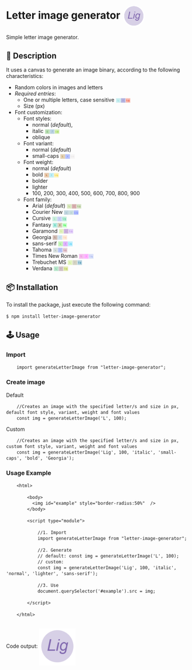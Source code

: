 
# Letter image generator  <img src="doc/code-example.png" width="60" style="border-radius:100%" align="center">


Simple letter image generator. 

## 📖 Description

It uses a canvas to generate an image binary, 
according to the following characteristics:

- Random colors in images and letters
- *Required entries*: 
  - One or multiple letters, case sensitive <img src="doc/100px_default_font.png" width="40" align="center">
  - Size (px)
- Font customization:
  - Font styles: 
    - normal (*default*), 
    - italic <img src="doc/fonts/style/italic.png" width="40" align="center">
    - oblique
  - Font variant: 
    - normal (*default*)
    - small-caps <img src="doc/fonts/variant/small-caps.png" width="40" align="center">
  - Font weight: 
    - normal (*default*)
    - bold <img src="doc/fonts/weight/bold.png" width="40" align="center">
    - bolder
    - lighter 
    - 100, 200, 300, 400, 500, 600, 700, 800, 900
  - Font family: 
    - Arial (*default*) <img src="doc/fonts/family/Arial.png" width="40" align="center">
    - Courier New <img src="doc/fonts/family/Courier New.png" width="40" align="center">
    - Cursive <img src="doc/fonts/family/Cursive.png" width="40" align="center">
    - Fantasy <img src="doc/fonts/family/Fantasy.png" width="40" align="center">
    - Garamond <img src="doc/fonts/family/Garamond.png" width="40" align="center">
    - Georgia <img src="doc/fonts/family/Georgia.png" width="40" align="center">
    - sans-serif <img src="doc/fonts/family/sans-serif.png" width="40" align="center">
    - Tahoma <img src="doc/fonts/family/Tahoma.png" width="40" align="center">
    - Times New Roman <img src="doc/fonts/family/Times New Roman.png" width="40" align="center">
    - Trebuchet MS <img src="doc/fonts/family/Trebuchet MS.png" width="40" align="center">
    - Verdana <img src="doc/fonts/family/Verdana.png" width="40" align="center">

## 📦 Installation

To install the package, just execute the following command:

`$ npm install letter-image-generator`

## 🕹️ Usage 
### Import
```
    import generateLetterImage from "letter-image-generator";
```

### Create image

Default

```
    //Creates an image with the specified letter/s and size in px, default font style, variant, weight and font values
    const img = generateLetterImage('L', 100);
```

Custom
```
    //Creates an image with the specified letter/s and size in px, custom font style, variant, weight and font values
    const img = generateLetterImage('Lig', 100, 'italic', 'small-caps', 'bold', 'Georgia');
```

### Usage Example 

```
    <html>
    
        <body>
          <img id="example" style="border-radius:50%"  />
        </body>
        
        <script type="module">     
        
            //1. Import      
            import generateLetterImage from "letter-image-generator";
            
            //2. Generate
            // default: const img = generateLetterImage('L', 100);
            // custom:
            const img = generateLetterImage('Lig', 100, 'italic', 'normal', 'lighter', 'sans-serif');
            
            //3. Use
            document.querySelector('#example').src = img;
            
        </script>
        
    </html>
    
```

Code output:   <img src="doc/code-example.png" width="100" align="center">
